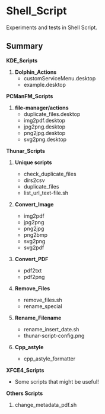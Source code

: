 # Shell_Script

Experiments and tests in Shell Script.

## Summary

**KDE_Scripts**

1. **Dolphin_Actions**
	- customServiceMenu.desktop
	- example.desktop

**PCManFM_Scripts**

1. **file-manager/actions**
	- duplicate_files.desktop
	- img2pdf.desktop
	- jpg2png.desktop
	- png2jpg.desktop
	- svg2png.desktop

**Thunar_Scripts**

1. **Unique scripts**
	- check_duplicate_files
	- dirs2csv
	- duplicate_files
	- list_url_text-file.sh

2. **Convert_Image**
	- img2pdf
	- jpg2png
	- png2jpg
	- png2bmp
	- svg2png
	- svg2pdf

3. **Convert_PDF**
	- pdf2txt
	- pdf2png

4. **Remove_Files**
	- remove_files.sh
	- rename_special

5. **Rename_Filename**
	- rename_insert_date.sh
	- thunar-script-config.png

6. **Cpp_astyle**
	- cpp_astyle_formatter

**XFCE4_Scripts**

- Some scripts that might be useful!	

**Others Scripts**

1. change_metadata_pdf.sh
